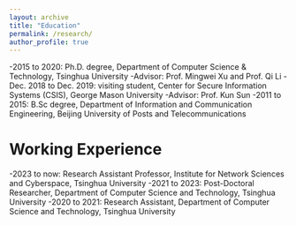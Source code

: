 ```yaml
---
layout: archive
title: "Education"
permalink: /research/
author_profile: true
---
```

-2015 to 2020: Ph.D. degree, Department of Computer Science & Technology, Tsinghua University
  -Advisor: Prof. Mingwei Xu and Prof. Qi Li
-Dec. 2018 to Dec. 2019: visiting student, Center for Secure Information Systems (CSIS), George Mason University
  -Advisor: Prof. Kun Sun
-2011 to 2015: B.Sc degree, Department of Information and Communication Engineering, Beijing University of Posts and Telecommunications
  
# Working Experience
-2023 to now: Research Assistant Professor, Institute for Network Sciences and Cyberspace, Tsinghua University
-2021 to 2023: Post-Doctoral Researcher, Department of Computer Science and Technology, Tsinghua University
-2020 to 2021: Research Assistant, Department of Computer Science and Technology, Tsinghua University
